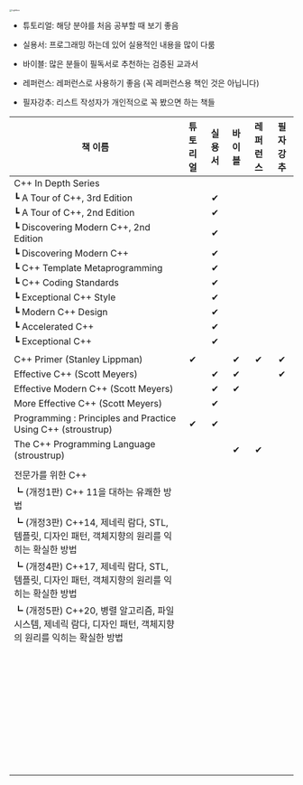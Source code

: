 <img src="https://media.geeksforgeeks.org/wp-content/uploads/20190716103831/History-of-C.jpg" alt="Lightbox" style="zoom: 25%;" />

- 튜토리얼: 해당 분야를 처음 공부할 때 보기 좋음

- 실용서: 프로그래밍 하는데 있어 실용적인 내용을 많이 다룸

- 바이블: 많은 분들이 필독서로 추천하는 검증된 교과서

- 레퍼런스: 레퍼런스로 사용하기 좋음 (꼭 레퍼런스용 책인 것은 아닙니다)

- 필자강추: 리스트 작성자가 개인적으로 꼭 봤으면 하는 책들


| 책 이름                                                      | 튜토리얼 | 실용서 | 바이블 | 레퍼런스 | 필자강추 |
| ------------------------------------------------------------ | :------: | :----: | :----: | :------: | :------: |
| C++ In Depth Series                                          |          |        |        |          |          |
| ┗ A Tour of C++, 3rd Edition                                 |          |   ✔    |        |          |          |
| ┗ A Tour of C++, 2nd Edition                                 |          |   ✔    |        |          |          |
| ┗ Discovering Modern C++, 2nd Edition                        |          |   ✔    |        |          |          |
| ┗ Discovering Modern C++                                     |          |   ✔    |        |          |          |
| ┗ C++ Template Metaprogramming                               |          |   ✔    |        |          |          |
| ┗ C++ Coding Standards                                       |          |   ✔    |        |          |          |
| ┗ Exceptional C++ Style                                      |          |   ✔    |        |          |          |
| ┗ Modern C++ Design                                          |          |   ✔    |        |          |          |
| ┗ Accelerated C++                                            |          |   ✔    |        |          |          |
| ┗ Exceptional C++                                            |          |   ✔    |        |          |          |
|                                                              |          |        |        |          |          |
| C++ Primer (Stanley Lippman)                                 |    ✔     |        |   ✔    |    ✔     |    ✔     |
| Effective C++ (Scott Meyers)                                 |          |   ✔    |   ✔    |          |    ✔     |
| Effective Modern C++ (Scott Meyers)                          |          |   ✔    |   ✔    |          |          |
| More Effective C++ (Scott Meyers)                            |          |   ✔    |        |          |          |
| Programming : Principles and Practice Using C++  (stroustrup) |    ✔     |   ✔    |        |          |          |
| The C++ Programming Language (stroustrup)                    |          |        |   ✔    |    ✔     |          |
|                                                              |          |        |        |          |          |
| 전문가를 위한 C++                                            |          |        |        |          |          |
| ┗ (개정1판) C++ 11을 대하는 유쾌한 방법                      |          |        |        |          |          |
| ┗ (개정3판) C++14, 제네릭 람다, STL, 템플릿, 디자인 패턴, 객체지향의 원리를 익히는 확실한 방법 |          |        |        |          |          |
| ┗ (개정4판) C++17, 제네릭 람다, STL, 템플릿, 디자인 패턴, 객체지향의 원리를 익히는 확실한 방법 |          |        |        |          |          |
| ┗ (개정5판) C++20, 병렬 알고리즘, 파일시스템, 제네릭 람다, 디자인 패턴, 객체지향의 원리를 익히는 확실한 방법 |          |        |        |          |          |
|                                                              |          |        |        |          |          |
|                                                              |          |        |        |          |          |
|                                                              |          |        |        |          |          |
|                                                              |          |        |        |          |          |
|                                                              |          |        |        |          |          |
|                                                              |          |        |        |          |          |
|                                                              |          |        |        |          |          |
|                                                              |          |        |        |          |          |
|                                                              |          |        |        |          |          |
|                                                              |          |        |        |          |          |
|                                                              |          |        |        |          |          |
|                                                              |          |        |        |          |          |
|                                                              |          |        |        |          |          |
|                                                              |          |        |        |          |          |
|                                                              |          |        |        |          |          |
|                                                              |          |        |        |          |          |
|                                                              |          |        |        |          |          |
|                                                              |          |        |        |          |          |
|                                                              |          |        |        |          |          |
|                                                              |          |        |        |          |          |
|                                                              |          |        |        |          |          |
|                                                              |          |        |        |          |          |
|                                                              |          |        |        |          |          |
|                                                              |          |        |        |          |          |
|                                                              |          |        |        |          |          |
|                                                              |          |        |        |          |          |
|                                                              |          |        |        |          |          |
|                                                              |          |        |        |          |          |
|                                                              |          |        |        |          |          |
|                                                              |          |        |        |          |          |
|                                                              |          |        |        |          |          |
|                                                              |          |        |        |          |          |
|                                                              |          |        |        |          |          |
|                                                              |          |        |        |          |          |
|                                                              |          |        |        |          |          |
|                                                              |          |        |        |          |          |
|                                                              |          |        |        |          |          |
|                                                              |          |        |        |          |          |
